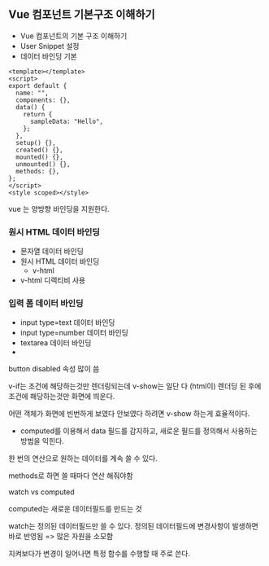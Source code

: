 ## Vue 컴포넌트 기본구조 이해하기

* Vue 컴포넌트의 기본 구조 이해하기
* User Snippet 설정
* 데이터 바인딩 기본

```vue
<template></template>
<script>
export default {
  name: "",
  components: {},
  data() {
    return {
      sampleData: "Hello",
    };
  },
  setup() {},
  created() {},
  mounted() {},
  unmounted() {},
  methods: {},
};
</script>
<style scoped></style>

```

vue 는 양방향 바인딩을 지원한다.

### 원시 HTML 데이터 바인딩

* 문자열 데이터 바인딩
* 원시 HTML 데이터 바인딩
  * v-html
* v-html 디렉티비 사용

### 입력 폼 데이터 바인딩

* input type=text 데이터 바인딩
* input type=number 데이터 바인딩
* textarea 데이터 바인딩
* 

button disabled 속성 많이 씀

v-if는 조건에 해당하는것만 렌더링되는데 v-show는 일단 다 (html이) 렌더딩 된 후에 조건에 해당하는것만 화면에 띄운다.

어떤 객체가 화면에 빈번하게 보였다 안보였다 하려면 v-show 하는게 효율적이다.



* computed를 이용해서 data 필드를 감지하고, 새로운 필드를 정의해서 사용하는 방법을 익힌다.

한 번의 연산으로 원하는 데이터를 계속 쓸 수 있다. 

methods로 하면 쓸 때마다 연산 해줘야함

watch vs computed

computed는 새로운 데이터필드를 만드는 것

watch는 정의된 데이터필드만 쓸 수 있다. 정의된 데이터필드에 변경사항이 발생하면 바로 반영됨 => 많은 자원을 소모함

지켜보다가 변경이 일어나면 특정 함수를 수행할 때 주로 쓴다.

